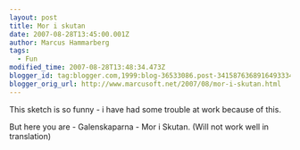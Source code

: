 ```yaml
---
layout: post
title: Mor i skutan
date: 2007-08-28T13:45:00.001Z
author: Marcus Hammarberg
tags:
  - Fun
modified_time: 2007-08-28T13:48:34.473Z
blogger_id: tag:blogger.com,1999:blog-36533086.post-3415876368916493334
blogger_orig_url: http://www.marcusoft.net/2007/08/mor-i-skutan.html
---
```


This sketch is so funny - i have had
some trouble at work because of this.

But here you are - Galenskaparna - Mor i Skutan. (Will
not work well in translation)
